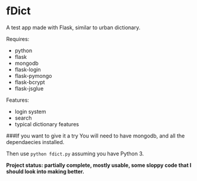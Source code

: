 # fDict
A test app made with Flask, similar to urban dictionary.

Requires:
* python
* flask
* mongodb
* flask-login
* flask-pymongo
* flask-bcrypt
* flask-jsglue

Features:
* login system
* search
* typical dictionary features

###If you want to give it a try
You will need to have mongodb, and all the dependaecies installed.

Then use `python fdict.py` assuming you have Python 3.

**Project status: partially complete, mostly usable, some sloppy code that I should look into making better.**
